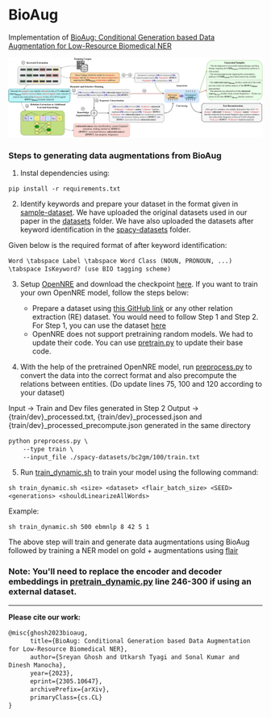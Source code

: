 # BioAug
Implementation of [BioAug: Conditional Generation based Data Augmentation for Low-Resource Biomedical NER](https://arxiv.org/abs/2305.10647)

![Proposed Methodology](./assets/bioaug.jpeg)

### Steps to generating data augmentations from BioAug

1. Instal dependencies using:
```
pip install -r requirements.txt
```

2. Identify keywords and prepare your dataset in the format given in [sample-dataset](./sample-dataset/). We have uploaded the original datasets used in our paper in the [datasets](./datasets/) folder. We have also uploaded the datasets after keyword identification in the [spacy-datasets](./spacy-datasets/) folder.

Given below is the required format of after keyword identification:

```
Word \tabspace Label \tabspace Word Class (NOUN, PRONOUN, ...) \tabspace IsKeyword? (use BIO tagging scheme)
```

3. Setup [OpenNRE](https://github.com/thunlp/OpenNRE) and download the checkpoint [here](https://drive.google.com/file/d/1crS7O0FZvBWTF_XZNba3Kt2nVxHao8po/view?usp=sharing). If you want to train your own OpenNRE model, follow the steps below:
    * Prepare a dataset using [this GitHub link](https://github.com/IBM/aihn-ucsd/tree/master/amil) or any other relation extraction (RE) dataset. You would need to follow Step 1 and Step 2. For Step 1, you can use the dataset [here](https://drive.google.com/file/d/1toip1QMx4FkYBqk6fgXnZllTjIjbP1RO/view?usp=sharing)
    * OpenNRE does not support pretraining random models. We had to update their code. You can use [pretrain.py](./assets/pretrain.py) to update their base code.

4. With the help of the pretrained OpenNRE model, run [preprocess.py](preprocess.py) to convert the data into the correct format and also precompute the relations between entities. (Do update lines 75, 100 and 120 according to your dataset)

Input -> Train and Dev files generated in Step 2
Output -> {train/dev}_processed.txt, {train/dev}_processed.json and {train/dev}_processed_precompute.json generated in the same directory

```
python preprocess.py \
    --type train \
    --input_file ./spacy-datasets/bc2gm/100/train.txt
```

5. Run [train_dynamic.sh](./script/train_dynamic.sh) to train your model using the following command:
  ```
  sh train_dynamic.sh <size> <dataset> <flair_batch_size> <SEED> <generations> <shouldLinearizeAllWords>
  ```
  Example:
  ```
  sh train_dynamic.sh 500 ebmnlp 8 42 5 1
  ```
  The above step will train and generate data augmentations using BioAug followed by training a NER model on gold + augmentations using [flair](https://github.com/flairNLP/flair)

### Note: You'll need to replace the encoder and decoder embeddings in [pretrain_dynamic.py](./script/pretrain_dynamic.py) line 246-300 if using an external dataset.

---
**Please cite our work:**
```
@misc{ghosh2023bioaug,
      title={BioAug: Conditional Generation based Data Augmentation for Low-Resource Biomedical NER},
      author={Sreyan Ghosh and Utkarsh Tyagi and Sonal Kumar and Dinesh Manocha},
      year={2023},
      eprint={2305.10647},
      archivePrefix={arXiv},
      primaryClass={cs.CL}
}
```
